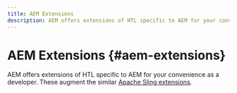 ```yaml
---
title: AEM Extensions
description: AEM offers extensions of HTL specific to AEM for your convenience as a developer.
---
```


# AEM Extensions {#aem-extensions}

AEM offers extensions of HTL specific to AEM for your convenience as a developer. These augment the similar [Apache Sling extensions](https://sling.apache.org/documentation/bundles/scripting/scripting-htl.html#extensions-of-the-htl-specification-1).
